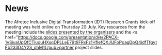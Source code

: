 # News

The Afretec Inclusive Digital Transformation (IDT) Research Grants kick-off meeting was held online on Thursday 20 July.  Key resources from the meeting include the <a href="https://docs.google.com/presentation/d/e/2PACX-1vTHtLY4z_utxNVQjGYs_xXnoHp2brG9VmxNLoibiE4NdqZqYQUTHyty_dCJ1vsWcw/pub">slides presented by the organizers</a> and the <a href="https://docs.google.com/presentation/d/e/2PACX-1vSiuaUpQfCTiuouHXsqDPLLeE79t9FRxFz1HfIefQXJlJFoPoagDpQ4idfTfgytFb233D4Y2S_dhM1L/pub>partner project slides</a>.

